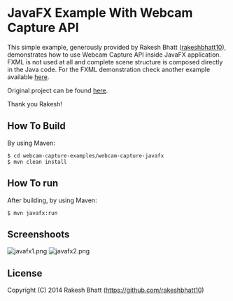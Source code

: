 # JavaFX Example With Webcam Capture API

This simple example, generously provided by Rakesh Bhatt ([rakeshbhatt10](https://github.com/rakeshbhatt10)),
demonstrates how to use Webcam Capture API inside JavaFX application. 
FXML is not used at all and complete scene structure is composed directly 
in the Java code. For the FXML demonstration check another example available [here](https://github.com/sarxos/webcam-capture/tree/master/webcam-capture-examples/webcam-capture-javafx-fxml). 

Original project can be found [here](https://github.com/rakeshbhatt10/WebCamJavaFXSampleSarcoxAPI).

Thank you Rakesh!


## How To Build

By using Maven:


```plain
$ cd webcam-capture-examples/webcam-capture-javafx
$ mvn clean install
```

## How To run

After building, by using Maven:


```plain
$ mvn javafx:run
```


## Screenshoots

![javafx1.png](https://raw.githubusercontent.com/sarxos/webcam-capture/master/webcam-capture-examples/webcam-capture-javafx/src/etc/resources/javafx1.png)
![javafx2.png](https://raw.githubusercontent.com/sarxos/webcam-capture/master/webcam-capture-examples/webcam-capture-javafx/src/etc/resources/javafx2.png)


## License

Copyright (C) 2014 Rakesh Bhatt (https://github.com/rakeshbhatt10)
